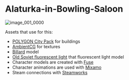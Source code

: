 # Alaturka-in-Bowling-Saloon
 
 ![image_001_0000](https://user-images.githubusercontent.com/37694356/225442371-57dcb219-a673-41a1-9807-ee5447062a13.jpg)

 
</p>
<p>Assets that use for this:
</p>
<ul><li><a href="https://assetstore.unity.com/packages/3d/environments/urban/city-package-107224" target="_blank">POLYGON City Pack</a>&nbsp;for buildings
</li><li><a href="https://ambientcg.com/" target="_blank">AmbientCG</a>&nbsp;for textures
</li><li><a href="https://sketchfab.com/3d-models/billard-2ee32fdb0e6743ed971f6bc143ca81de" target="_blank">Billard</a>&nbsp;model
</li><li><a href="https://sketchfab.com/3d-models/old-soviet-fluorescent-light-6a50b0a1a60544bdbc569b84ef5e5b85" target="_blank">Old Soviet fluorescent light</a>&nbsp;that fluorescent light model
</li>
<li>Character models are created with <a href="https://store.steampowered.com/app/257400/Fuse/">Fuse</a></li>
<li>Character animations are used with <a href="https://www.mixamo.com/">Mixamo</a></li>
<li>Steam connections with <a href="https://github.com/rlabrecque/Steamworks.NET">Steamworks</a></li>
</ul>
